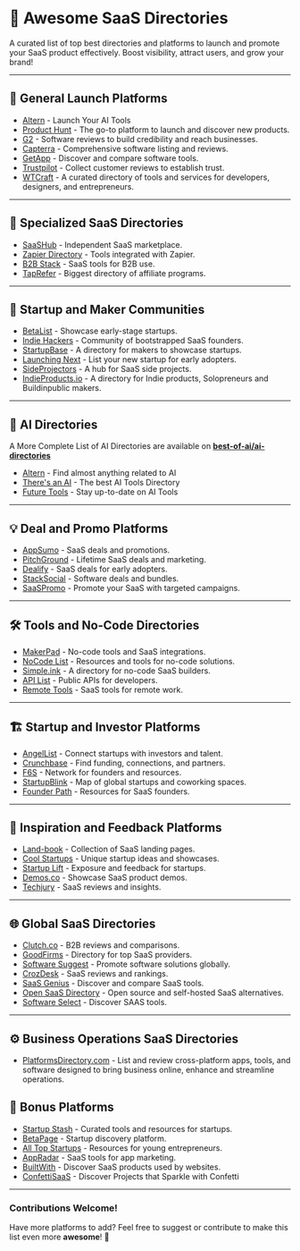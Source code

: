 # 🚀 Awesome SaaS Directories 

A curated list of top best directories and platforms to launch and promote your SaaS product effectively. Boost visibility, attract users, and grow your brand!  

---

## 🌟 General Launch Platforms

- [Altern](https://altern.ai) - Launch Your AI Tools
- [Product Hunt](https://www.producthunt.com/) - The go-to platform to launch and discover new products.
- [G2](https://www.g2.com/) - Software reviews to build credibility and reach businesses.
- [Capterra](https://www.capterra.com/) - Comprehensive software listing and reviews.
- [GetApp](https://www.getapp.com/) - Discover and compare software tools.
- [Trustpilot](https://www.trustpilot.com/) - Collect customer reviews to establish trust.
- [WTCraft](https://wtcraft.com) - A curated directory of tools and services for developers, designers, and entrepreneurs.

---

## 🏅 Specialized SaaS Directories
- [SaaSHub](https://www.saashub.com/) - Independent SaaS marketplace.
- [Zapier Directory](https://zapier.com/apps) - Tools integrated with Zapier.
- [B2B Stack](https://www.b2bstack.com.br) - SaaS tools for B2B use.
- [TapRefer](https://www.taprefer.com) - Biggest directory of affiliate programs.

---

## 🥳 Startup and Maker Communities

- [BetaList](https://www.betalist.com/) - Showcase early-stage startups.
- [Indie Hackers](https://www.indiehackers.com/) - Community of bootstrapped SaaS founders.
- [StartupBase](https://startupbase.io/) - A directory for makers to showcase startups.
- [Launching Next](https://www.launchingnext.com/) - List your new startup for early adopters.
- [SideProjectors](https://www.sideprojectors.com/) - A hub for SaaS side projects.
- [IndieProducts.io](https://www.indieproducts.io/) - A directory for Indie products, Solopreneurs and Buildinpublic makers.

---

## 🤖 AI Directories

A More Complete List of AI Directories are available on **[best-of-ai/ai-directories](https://github.com/best-of-ai/ai-directories)**

- [Altern](https://altern.ai) - Find almost anything related to AI
- [There's an AI](https://theresanai.com) - The best AI Tools Directory
- [Future Tools](https://futuretools.io) - Stay up-to-date on AI Tools


---

## 💡 Deal and Promo Platforms
- [AppSumo](https://appsumo.com/) - SaaS deals and promotions.
- [PitchGround](https://pitchground.com/) - Lifetime SaaS deals and marketing.
- [Dealify](https://dealify.com/) - SaaS deals for early adopters.
- [StackSocial](https://stacksocial.com/) - Software deals and bundles.
- [SaaSPromo](https://saaspromo.com/) - Promote your SaaS with targeted campaigns.

---

## 🛠️ Tools and No-Code Directories
- [MakerPad](https://www.makerpad.co/) - No-code tools and SaaS integrations.
- [NoCode List](https://www.nocode.tech/) - Resources and tools for no-code solutions.
- [Simple.ink](https://simple.ink/) - A directory for no-code SaaS builders.
- [API List](https://apilist.fun/) - Public APIs for developers.
- [Remote Tools](https://remote.tools/) - SaaS tools for remote work.

---

## 🏗️ Startup and Investor Platforms
- [AngelList](https://angel.co/) - Connect startups with investors and talent.
- [Crunchbase](https://www.crunchbase.com/) - Find funding, connections, and partners.
- [F6S](https://www.f6s.com/) - Network for founders and resources.
- [StartupBlink](https://www.startupblink.com/) - Map of global startups and coworking spaces.
- [Founder Path](https://www.founderpath.com/) - Resources for SaaS founders.

---

## 🎨 Inspiration and Feedback Platforms
- [Land-book](https://land-book.com/) - Collection of SaaS landing pages.
- [Cool Startups](https://coolstartups.io/) - Unique startup ideas and showcases.
- [Startup Lift](https://startuplift.com/) - Exposure and feedback for startups.
- [Demos.co](https://demos.co/) - Showcase SaaS product demos.
- [Techjury](https://techjury.net/) - SaaS reviews and insights.

---

## 🌐 Global SaaS Directories
- [Clutch.co](https://clutch.co/) - B2B reviews and comparisons.
- [GoodFirms](https://www.goodfirms.co/) - Directory for top SaaS providers.
- [Software Suggest](https://www.softwaresuggest.com/) - Promote software solutions globally.
- [CrozDesk](https://crozdesk.com/) - SaaS reviews and rankings.
- [SaaS Genius](https://saasgenius.com/) - Discover and compare SaaS tools.
- [Open SaaS Directory](https://opensaas.directory/) - Open source and self-hosted SaaS alternatives.
- [Software Select](https://softwareselecthq.com/) - Discover SAAS tools.

---

## ⚙️ Business Operations SaaS Directories
- [PlatformsDirectory.com](https://www.platformsdirectory.com/) - List and review cross-platform apps, tools, and software designed to bring business online, enhance and streamline operations.

## 🎉 Bonus Platforms
- [Startup Stash](https://startupstash.com/) - Curated tools and resources for startups.
- [BetaPage](https://betapage.co/) - Startup discovery platform.
- [All Top Startups](https://alltopstartups.com/) - Resources for young entrepreneurs.
- [AppRadar](https://appradar.com/) - SaaS tools for app marketing.
- [BuiltWith](https://builtwith.com/) - Discover SaaS products used by websites.
- [ConfettiSaaS](https://confettisaas.com/) - Discover Projects that Sparkle with Confetti

---

### Contributions Welcome!
Have more platforms to add? Feel free to suggest or contribute to make this list even more **awesome**! 🚀
